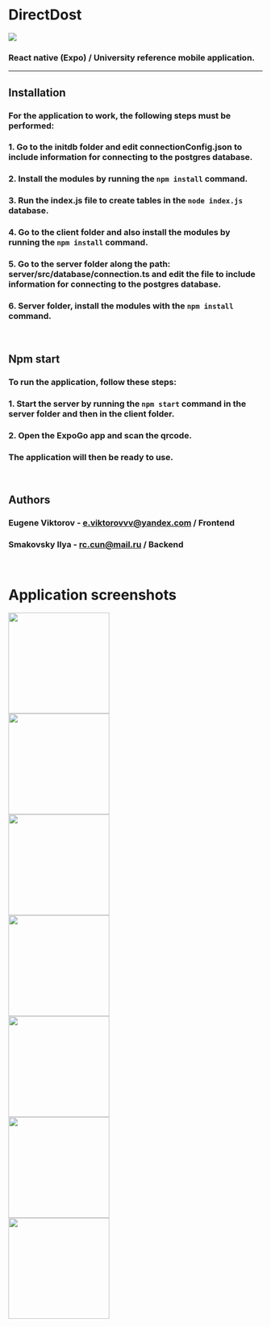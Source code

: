 # DirectDost
<img src="README/Cover.png"><br>

### React native (Expo) / University reference mobile application.

---

## Installation
### For the application to work, the following steps must be performed:
### 1. Go to the initdb folder and edit connectionConfig.json to include information for connecting to the postgres database.
### 2. Install the modules by running the `npm install` command.
### 3. Run the index.js file to create tables in the `node index.js` database.
### 4. Go to the client folder and also install the modules by running the `npm install` command.
### 5. Go to the server folder along the path: server/src/database/connection.ts and edit the file to include information for connecting to the postgres database.
### 6. Server folder, install the modules with the `npm install` command.

<br>

## Npm start
### To run the application, follow these steps:
### 1. Start the server by running the `npm start` command in the server folder and then in the client folder.
### 2. Open the ExpoGo app and scan the qrcode.
### The application will then be ready to use.

<br>

## Authors
### Eugene Viktorov - e.viktorovvv@yandex.com / Frontend
### Smakovsky Ilya - rc.cun@mail.ru / Backend

<br>

# Application screenshots
<img src="README/1.jpg" width="200px"><br>
<img src="README/2.jpg" width="200px"><br>
<img src="README/3.jpg" width="200px"><br>
<img src="README/4.jpg" width="200px"><br>
<img src="README/5.jpg" width="200px"><br>
<img src="README/6.jpg" width="200px"><br>
<img src="README/7.jpg" width="200px"><br>